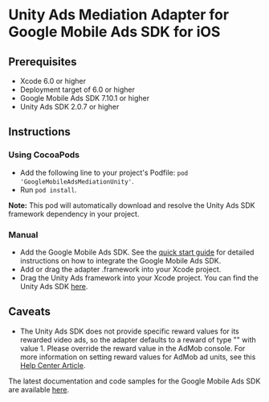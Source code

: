 # Unity Ads Mediation Adapter for Google Mobile Ads SDK for iOS

## Prerequisites
- Xcode 6.0 or higher
- Deployment target of 6.0 or higher
- Google Mobile Ads SDK 7.10.1 or higher
- Unity Ads SDK 2.0.7 or higher

## Instructions

### Using CocoaPods
- Add the following line to your project's Podfile:
 `pod 'GoogleMobileAdsMediationUnity'`.
- Run `pod install`.

**Note:** This pod will automatically download and resolve the Unity Ads SDK
 framework dependency in your project.

### Manual
- Add the Google Mobile Ads SDK. See the
  [quick start guide](https://firebase.google.com/docs/admob/ios/quick-start)
  for detailed instructions on how to integrate the Google Mobile Ads SDK.
- Add or drag the adapter .framework into your Xcode project.
- Drag the Unity Ads framework into your Xcode project. You can find the
  Unity Ads SDK [here](https://github.com/Unity-Technologies/unity-ads-ios).

## Caveats
- The Unity Ads SDK does not provide specific reward values for its rewarded
  video ads, so the adapter defaults to a reward of type "" with value 1. Please
  override the reward value in the AdMob console.
  For more information on setting reward values for AdMob ad units, see this
  [Help Center Article](https://support.google.com/admob/answer/3052638).

The latest documentation and code samples for the Google Mobile Ads SDK are
available [here](https://firebase.google.com/docs/admob/ios/quick-start).
